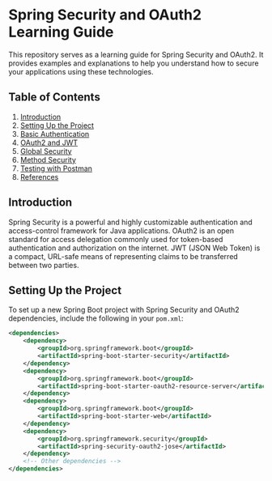 # Spring Security and OAuth2 Learning Guide

This repository serves as a learning guide for Spring Security and OAuth2. It provides examples and explanations to help you understand how to secure your applications using these technologies.

## Table of Contents

1. [Introduction](#introduction)
2. [Setting Up the Project](#setting-up-the-project)
3. [Basic Authentication](#basic-authentication)
4. [OAuth2 and JWT](#oauth2-and-jwt)
5. [Global Security](#global-security)
6. [Method Security](#method-security)
7. [Testing with Postman](#testing-with-postman)
8. [References](#references)

## Introduction

Spring Security is a powerful and highly customizable authentication and access-control framework for Java applications. OAuth2 is an open standard for access delegation commonly used for token-based authentication and authorization on the internet. JWT (JSON Web Token) is a compact, URL-safe means of representing claims to be transferred between two parties.

## Setting Up the Project

To set up a new Spring Boot project with Spring Security and OAuth2 dependencies, include the following in your `pom.xml`:

```xml
<dependencies>
    <dependency>
        <groupId>org.springframework.boot</groupId>
        <artifactId>spring-boot-starter-security</artifactId>
    </dependency>
    <dependency>
        <groupId>org.springframework.boot</groupId>
        <artifactId>spring-boot-starter-oauth2-resource-server</artifactId>
    </dependency>
    <dependency>
        <groupId>org.springframework.boot</groupId>
        <artifactId>spring-boot-starter-web</artifactId>
    </dependency>
    <dependency>
        <groupId>org.springframework.security</groupId>
        <artifactId>spring-security-oauth2-jose</artifactId>
    </dependency>
    <!-- Other dependencies -->
</dependencies>
